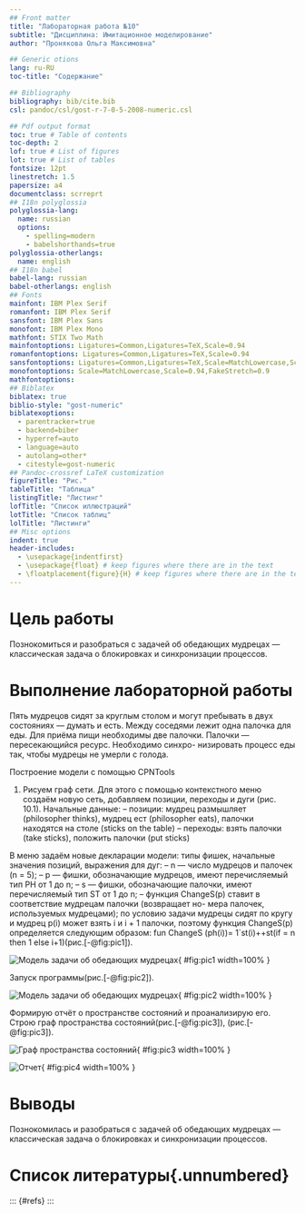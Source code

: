 ```yaml
---
## Front matter
title: "Лабораторная работа №10"
subtitle: "Дисциплина: Имитационное моделирование"
author: "Пронякова Ольга Максимовна"

## Generic otions
lang: ru-RU
toc-title: "Содержание"

## Bibliography
bibliography: bib/cite.bib
csl: pandoc/csl/gost-r-7-0-5-2008-numeric.csl

## Pdf output format
toc: true # Table of contents
toc-depth: 2
lof: true # List of figures
lot: true # List of tables
fontsize: 12pt
linestretch: 1.5
papersize: a4
documentclass: scrreprt
## I18n polyglossia
polyglossia-lang:
  name: russian
  options:
	- spelling=modern
	- babelshorthands=true
polyglossia-otherlangs:
  name: english
## I18n babel
babel-lang: russian
babel-otherlangs: english
## Fonts
mainfont: IBM Plex Serif
romanfont: IBM Plex Serif
sansfont: IBM Plex Sans
monofont: IBM Plex Mono
mathfont: STIX Two Math
mainfontoptions: Ligatures=Common,Ligatures=TeX,Scale=0.94
romanfontoptions: Ligatures=Common,Ligatures=TeX,Scale=0.94
sansfontoptions: Ligatures=Common,Ligatures=TeX,Scale=MatchLowercase,Scale=0.94
monofontoptions: Scale=MatchLowercase,Scale=0.94,FakeStretch=0.9
mathfontoptions:
## Biblatex
biblatex: true
biblio-style: "gost-numeric"
biblatexoptions:
  - parentracker=true
  - backend=biber
  - hyperref=auto
  - language=auto
  - autolang=other*
  - citestyle=gost-numeric
## Pandoc-crossref LaTeX customization
figureTitle: "Рис."
tableTitle: "Таблица"
listingTitle: "Листинг"
lofTitle: "Список иллюстраций"
lotTitle: "Список таблиц"
lolTitle: "Листинги"
## Misc options
indent: true
header-includes:
  - \usepackage{indentfirst}
  - \usepackage{float} # keep figures where there are in the text
  - \floatplacement{figure}{H} # keep figures where there are in the text
---
```


# Цель работы

Познокомиться и разобраться с задачей об обедающих мудрецах — классическая задача о блокировках и синхронизации процессов.

# Выполнение лабораторной работы

Пять мудрецов сидят за круглым столом и могут пребывать в двух состояниях —
думать и есть. Между соседями лежит одна палочка для еды. Для приёма пищи
необходимы две палочки. Палочки — пересекающийся ресурс. Необходимо синхро-
низировать процесс еды так, чтобы мудрецы не умерли с голода.

Построение модели с помощью CPNTools
1. Рисуем граф сети. Для этого с помощью контекстного меню создаём новую сеть,
добавляем позиции, переходы и дуги (рис. 10.1).
Начальные данные:
– позиции: мудрец размышляет (philosopher thinks), мудрец ест (philosopher eats),
палочки находятся на столе (sticks on the table)
– переходы: взять палочки (take sticks), положить палочки (put sticks)

В меню задаём новые декларации модели: типы фишек, начальные значения
позиций, выражения для дуг:
– n — число мудрецов и палочек (n = 5);
– p — фишки, обозначающие мудрецов, имеют перечисляемый тип PH от 1 до n;
– s — фишки, обозначающие палочки, имеют перечисляемый тип ST от 1 до n;
– функция ChangeS(p) ставит в соответствие мудрецам палочки (возвращает но-
мера палочек, используемых мудрецами); по условию задачи мудрецы сидят по
кругу и мудрец p(i) может взять i и i + 1 палочки, поэтому функция ChangeS(p)
определяется следующим образом:
fun ChangeS (ph(i))=
1`st(i)++st(if = n then 1 else i+1)(рис.[-@fig:pic1]).

![Модель задачи об обедающих мудрецах](image/pic1.jpeg){ #fig:pic1 width=100% }

Запуск программы(рис.[-@fig:pic2]).

![Модель задачи об обедающих мудрецах](image/pic2.jpeg){ #fig:pic2 width=100% }

Формирую отчёт о пространстве состояний и проанализирую его. Строю граф пространства состояний(рис.[-@fig:pic3]), (рис.[-@fig:pic3]).

![Граф пространства состояний](image/pic3.jpeg){ #fig:pic3 width=100% }

![Отчет](image/pic4.jpeg){ #fig:pic4 width=100% }

# Выводы

Познокомилась и разобраться с задачей об обедающих мудрецах — классическая задача о блокировках и синхронизации процессов.

# Список литературы{.unnumbered}

::: {#refs}
:::
